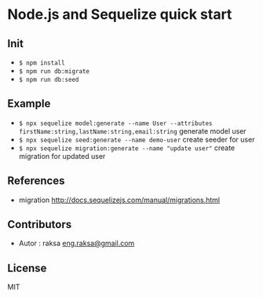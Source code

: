 # Node.js and Sequelize quick start

## Init
* `$ npm install`
* `$ npm run db:migrate`
* `$ npm run db:seed`

## Example
* `$ npx sequelize model:generate --name User --attributes firstName:string,lastName:string,email:string` generate model user
* `$ npx sequelize seed:generate --name demo-user` create seeder for user
* `$ npx sequelize migration:generate --name "update user"` create migration for updated user

## References
* migration http://docs.sequelizejs.com/manual/migrations.html

## Contributors
* Autor : raksa <eng.raksa@gmail.com>

## License
MIT